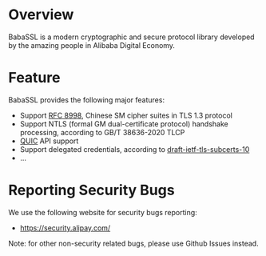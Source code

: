 # Overview

BabaSSL is a modern cryptographic and secure protocol library developed by the amazing people in Alibaba Digital Economy.

# Feature

BabaSSL provides the following major features:
  * Support [RFC 8998](https://datatracker.ietf.org/doc/html/rfc8998), Chinese SM cipher suites in TLS 1.3 protocol
  * Support NTLS (formal GM dual-certificate protocol) handshake processing, according to GB/T 38636-2020 TLCP
  * [QUIC](https://datatracker.ietf.org/doc/html/rfc9000) API support
  * Support delegated credentials, according to [draft-ietf-tls-subcerts-10](https://www.ietf.org/archive/id/draft-ietf-tls-subcerts-10.txt)
  * ...

# Reporting Security Bugs

We use the following website for security bugs reporting:

  * https://security.alipay.com/

Note: for other non-security related bugs, please use Github Issues instead.
